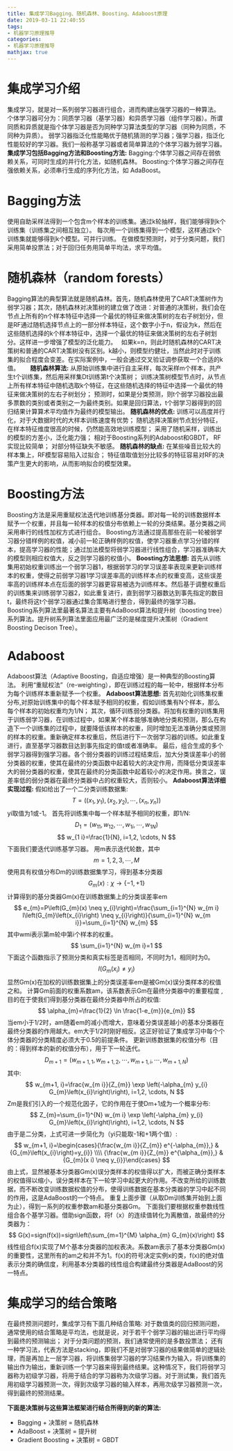 ```yaml
---
title: 集成学习Bagging、随机森林、Boosting、Adaboost原理
date: 2019-03-11 22:40:55
tags:
- 机器学习原理推导
categories:
- 机器学习原理推导
mathjax: true
---
```


# 集成学习介绍
集成学习，就是对一系列弱学习器进行组合，进而构建出强学习器的一种算法。
个体学习器可分为：同质学习器（基学习器）和异质学习器（组件学习器）。所谓同质和异质就是指个体学习器是否为同种学习算法类型的学习器（同种为同质，不同种为异质）。
弱学习器指泛化性能略优于随机猜测的学习器；强学习器，指泛化性能较好的学习器。我们一般称基学习器或者简单算法的个体学习器为弱学习器。
**集成学习包括Bagging方法和Boosting方法:**
Bagging:个体学习器之间存在弱依赖关系，可同时生成的并行化方法，如随机森林。
Boosting:个体学习器之间存在强依赖关系，必须串行生成的序列化方法，如 AdaBoost。
# Bagging方法
使用自助采样法得到一个包含m个样本的训练集。通过k轮抽样，我们能够得到k个训练集（训练集之间相互独立）。 
每次用一个训练集得到一个模型，这样通过k个训练集就能够得到k个模型。可并行训练。 
在做模型预测时，对于分类问题，我们采用简单投票法；对于回归任务用简单平均法，求平均值。
# 随机森林（random forests）
Bagging算法的典型算法就是随机森林。首先，随机森林使用了CART决策树作为弱学习器；其次，随机森林对决策树的建立做了改进：对普通的决策树，我们会在节点上所有的n个样本特征中选择一个最优的特征来做决策树的左右子树划分，但是RF通过随机选择节点上的一部分样本特征，这个数字小于n，假设为k，然后在这些随机选择的k个样本特征中，选择一个最优的特征来做决策树的左右子树划分。这样进一步增强了模型的泛化能力。　
如果k=n，则此时随机森林的CART决策树和普通的CART决策树没有区别。k越小，则模型约健壮，当然此时对于训练集的拟合程度会变差。在实际案例中，一般会通过交叉验证调参获取一个合适的k值。　　
**随机森林算法:**
从原始训练集中进行自主采样，每次采样m个样本，共产生t个训练集，然后用采样集Dt训练第t个决策树；
训练决策树模型节点时，从节点上所有样本特征中随机选取k个特征，在这些随机选择的特征中选择一个最优的特征来做决策树的左右子树划分；
预测时，如果是分类预测，则t个弱学习器投出最多票数的类别或者类别之一为最终类别。如果是回归算法，t个弱学习器得到的回归结果计算算术平均值作为最终的模型输出。
**随机森林的优点:**
训练可以高度并行化，对于大数据时代的大样本训练速度有优势；
随机选择决策树节点划分特征，在样本特征维度很高的时候，仍然能高效地训练模型；
采用了随机采样，训练出的模型的方差小，泛化能力强；
相对于Boosting系列的Adaboost和GBDT， RF实现比较简单；
对部分特征缺失不敏感。
**随机森林的缺点:**
在某些噪音比较大的样本集上，RF模型容易陷入过拟合；
特征值取值划分比较多的特征容易对RF的决策产生更大的影响，从而影响拟合的模型效果。
# Boosting方法
Boosting方法是采用重赋权法迭代地训练基分类器。即对每一轮的训练数据样本赋予一个权重，并且每一轮样本的权值分布依赖上一轮的分类结果。基分类器之间采用串行的线性加权方式进行组合。 
Boosting方法通过提高那些在前一轮被弱学习器分错样例的权值，减小前一轮正确样例的权值，使学习器重点学习分错的样本，提高学习器的性能；通过加法模型将弱学习器进行线性组合，学习器准确率大的模型则相应权值大，反之则学习器的权值小。
**Boosting方法思想:**
首先从训练集用初始权重训练出一个弱学习器1，根据弱学习的学习误差率表现来更新训练样本的权重，使得之前弱学习器1学习误差率高的训练样本点的权重变高，这些误差率高的训练样本点在后面的弱学习器更容易被选为训练样本。然后基于调整权重后的训练集来训练弱学习器2，如此重复进行，直到弱学习器数达到事先指定的数目t，最终将这t个弱学习器通过集合策略进行整合，得到最终的强学习器。
Boosting系列算法里最著名算法主要有AdaBoost算法和提升树（boosting tree）系列算法。提升树系列算法里面应用最广泛的是梯度提升决策树（Gradient Boosting Decison Tree）。
# Adaboost
Adaboost算法（Adaptive Boosting，自适应增强）是一种典型的Boosting算法。
利用“重赋权法”（re-weighting），即在训练过程的每一轮中，根据样本分布为每个训练样本重新赋予一个权重。
**Adaboost算法思想:**
首先初始化训练集权重分布,对原始训练集中的每个样本赋予相同的权重，假如训练集有N个样本，那么每个样本的初始权重均为1/N；
其次，循环训练弱分类器。将加有权重的训练集用于训练弱学习器，在训练过程中，如果某个样本能够准确地分类和预测，那么在构造下一个训练集的过程中，就要降低该样本的权重，同时增加无法准确分类或预测的样本的权重。重新确定样本权重后，然后进行下一次弱学习器的训练。如此重复进行，直至基学习器数目达到事先指定的值t或者准确率。
最后，组合生成的多个弱学习器得到强学习器。各个弱分类器的训练过程结束后，加大分类误差率小的弱分类器的权重，使其在最终的分类函数中起着较大的决定作用，而降低分类误差率大的弱分类器的权重，使其在最终的分类函数中起着较小的决定作用。换言之，误差率低的弱分类器在最终分类器中占的权重较大，否则较小。
**Adaboost算法详细实现过程:**
假如给出了一个二分类训练数据集:
$$
T=((x_{1}, y_{1}),(x_{2}, y_{2}), \cdots,(x_{n}, y_{n}))
$$
yi取值为1或-1。
首先将训练集中每一个样本赋予相同的权重，即1/N:
$$
D_{1}=(w_{11}, w_{12}, \cdots, w_{1 i}, \cdots, w_{1 N})
$$
$$
w_{1 i}=\frac{1}{N}, i=1,2, \cdots, N
$$
下面我们要迭代训练基学习器。
用m表示迭代轮数，其中
$$
m=1,2,3, \cdots, M
$$
使用具有权值分布Dm的训练数据集学习，得到基本分类器
$$
G_{m}(x) : \chi \rightarrow\{-1,+1\}
$$
计算得到的基分类器Gm(x)在训练数据集上的分类误差率em
$$
e_{m}=P\left(G_{m}(x) \neq y_{i}\right)=\frac{\sum_{i=1}^{N} w_{m i} I\left(G_{m}\left(x_{i}\right) \neq y_{i}\right)}{\sum_{i=1}^{N} w_{m i}}=\sum_{i=1}^{N} w_{m}
$$
其中wmi表示第m轮中第i个样本的权重。
$$
\sum_{i=1}^{N} w_{m i}=1
$$
下面这个函数指示了预测分类和真实标签是否相同，不同时为1，相同时为0。
$$
I\left(G_{m}\left(x_{i}\right) \neq y_{i}\right)
$$
显然Gm(x)在加权的训练数据集上的分类误差率em是被Gm(x)误分类样本的权值之和。
计算Gm前面的权重系数am，该系数表示Gm在最终分类器中的重要程度 ,目的在于使我们得到基分类器在最终分类器中所占的权值:
$$
\alpha_{m}=\frac{1}{2} \ln \frac{1-e_{m}}{e_{m}}
$$
当em小于1/2时，am随着em的减小而增大，意味着分类误差越小的基本分类器在最终分类器的作用越大。em大于1/2时刚好相反。这正好验证了集成学习中每个个体分类器的分类精度必须大于0.5的前提条件。
更新训练数据集的权值分布（目的：得到样本的新的权值分布），用于下一轮迭代。
$$
D_{m+1}=\left(w_{m+1,1}, w_{m+1,2}, \cdots, w_{m+1, i}, \cdots, w_{m+1, N}\right)
$$
其中:
$$
w_{m+1, i}=\frac{w_{m i}}{Z_{m}} \exp \left(-\alpha_{m} y_{i} G_{m}\left(x_{i}\right)\right), i=1,2, \cdots, N
$$
Zm是我们引入的一个规范化因子，它的作用在于使Dm+1成为一个概率分布:
$$
Z_{m}=\sum_{i=1}^{N} w_{m i} \exp \left(-\alpha_{m} y_{i} G_{m}\left(x_{i}\right)\right), i=1,2, \cdots, N
$$
由于是二分类，上式可进一步简化为（yi只能取-1和+1两个值）:
$$
w_{m+1, i}=\begin{cases}{\frac{w_{m i}}{Z_{m}} e^{-\alpha_{m}},} & {G_{m}\left(x_{i}\right)=y_{i}} \\\\ {\frac{w_{m i}}{Z_{m}} e^{\alpha_{m}},} & {G_{m}(x i) \neq y_{i}}\end{cases}
$$
由上式，显然被基本分类器Gm(x)误分类样本的权值得以扩大，而被正确分类样本的权值得以缩小，误分类样本在下一轮学习中起更大的作用。不改变所给的训练数据，而不断改变训练数据权值的分布，使得训练数据在基本分类器的学习中起不同的作用，这是AdaBoost的一个特点。
重复上面步骤（从取Dm训练集开始到上面为止），得到一系列的权重参数am和基分类器Gm。
下面我们要根据权重参数线性组合各个基学习器。借助sign函数，将f（x）的连续值转化为离散值，故最终的分类器为：
$$
G(x)=sign(f(x))=sign\left(\sum_{m=1}^{M} \alpha_{m} G_{m}(x)\right)
$$
线性组合f(x)实现了M个基本分类器的加权表决。系数am表示了基本分类器Gm(x)的重要性，这里所有的am之和并不为1。f(x)的符号决定实例x的类，f(x)的绝对值表示分类的确信度，利用基本分类器的线性组合构建最终分类器是AdaBoost的另一特点。
# 集成学习的结合策略
在最终预测问题时，集成学习有下面几种结合策略:
对于数值类的回归预测问题，通常使用的结合策略是平均法，也就是说，对于若干个弱学习器的输出进行平均得到最终的预测输出；
对于分类问题的预测，我们通常使用的是多数投票法；
还有一种学习法，代表方法是stacking，即我们不是对弱学习器的结果做简单的逻辑处理，而是再加上一层学习器，将训练集弱学习器的学习结果作为输入，将训练集的输出作为输出，重新训练一个学习器来得到最终结果。这种情况下，我们将弱学习器称为初级学习器，将用于结合的学习器称为次级学习器。对于测试集，我们首先用初级学习器预测一次，得到次级学习器的输入样本，再用次级学习器预测一次，得到最终的预测结果。

**下面是决策树与这些算法框架进行结合所得到的新的算法:**
* Bagging + 决策树 = 随机森林 
* AdaBoost + 决策树 = 提升树 
* Gradient Boosting + 决策树 = GBDT